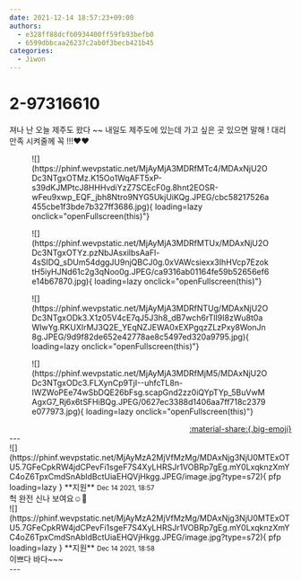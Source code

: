 ```yaml
---
date: 2021-12-14 18:57:23+09:00
authors:
  - e328ff88dcfb0934400ff59fb93befb0
  - 6599dbbcaa26237c2ab0f3becb421b45
categories:
  - Jiwon
---
```


# 2-97316610

<div class="post-container" markdown="1">
<div class="content-container md-sidebar__scrollwrap" markdown="1">

져나 난 오늘 제주도 왔다 ~~ 내일도 제주도에 있는데 가고 싶은 곳 있으면 말해 ! 대리만족 시켜줄께 꼭 !!!❤️❤️
<figure markdown="1">
![](https://phinf.wevpstatic.net/MjAyMjA3MDRfMTc4/MDAxNjU2ODc3NTgxOTMz.K15Oo1WqAFT5xP-s39dKJMPtcJ8HHHvdiYzZ7SCEcF0g.8hnt2EOSR-wFeu9xwp_EQF_jbh8Ntro9NYG5UkjUiKQg.JPEG/cbc58217526a455cbe1f3bde7b327ff3686.jpg){ loading=lazy onclick="openFullscreen(this)"}
</figure>

<figure markdown="1">
![](https://phinf.wevpstatic.net/MjAyMjA3MDRfMTUx/MDAxNjU2ODc3NTgxOTYz.pzNbJAsxilbsAaFl-4sSIDQ_sDUm54dggJU9njQBCJ0g.0xVAWcsiexx3IhHVcp7EzoktH5iyHJNd61c2g3qNoo0g.JPEG/ca9316ab01164fe59b52656ef6e14b67870.jpg){ loading=lazy onclick="openFullscreen(this)"}
</figure>

<figure markdown="1">
![](https://phinf.wevpstatic.net/MjAyMjA3MDRfNTUg/MDAxNjU2ODc3NTgxODk3.X1z05V4cE7qJ5J3h8_dB7wch6rTlI9I8zWu8t0aWIwYg.RKUXIrMJ3Q2E_YEqNZJEWA0xEXPgqzZLzPxy8WonJn8g.JPEG/9d9f82de652e42778ae8c5497ed320a9795.jpg){ loading=lazy onclick="openFullscreen(this)"}
</figure>

<figure markdown="1">
![](https://phinf.wevpstatic.net/MjAyMjA3MDRfMjM5/MDAxNjU2ODc3NTgxODc3.FLXynCp9TjI--uhfcTL8n-IWZWoPEe74wSbDQE26bFsg.scapGnd2zz0iQYpTYp_5BuVwMAgxG7_Rj6x6tSFHiBQg.JPEG/0627ec3388d1406aa7ff718c2379e077973.jpg){ loading=lazy onclick="openFullscreen(this)"}
</figure>


</div>
</div>

<div style="text-align: right;" markdown="1">
<a href="https://weverse.io/fromis9/fanpost/2-97316610" style="text-align: right;">:material-share:{.big-emoji}</a>
</div>
---

<div class="comments-container md-sidebar__scrollwrap" markdown="1">
<div class="comment" markdown="1">
<div class='id-container' markdown="1">
![](https://phinf.wevpstatic.net/MjAyMzA2MjVfMzMg/MDAxNjg3NjU0MTExOTU5.7GFeCpkRW4jdCPevFi1sgeF7S4XyLHRSJr1VOBRp7gEg.mY0LxqknzXmYC4oZ6TpxCmdSnAbldBctUiaEHQVjHkgg.JPEG/image.jpg?type=s72){ pfp loading=lazy }
**<span class="artist">지원</span>** <small>Dec 14 2021, 18:57</small><br>
</div>
<div class='comment-body' markdown="1">
헉 완전 신나 보여요☺️🤗
</div>
</div>
<div class="comment" markdown="1">
<div class='id-container' markdown="1">
![](https://phinf.wevpstatic.net/MjAyMzA2MjVfMzMg/MDAxNjg3NjU0MTExOTU5.7GFeCpkRW4jdCPevFi1sgeF7S4XyLHRSJr1VOBRp7gEg.mY0LxqknzXmYC4oZ6TpxCmdSnAbldBctUiaEHQVjHkgg.JPEG/image.jpg?type=s72){ pfp loading=lazy }
**<span class="artist">지원</span>** <small>Dec 14 2021, 18:58</small><br>
</div>
<div class='comment-body' markdown="1">
이쁘다 바다~~~
</div>
</div>
</div>
---
